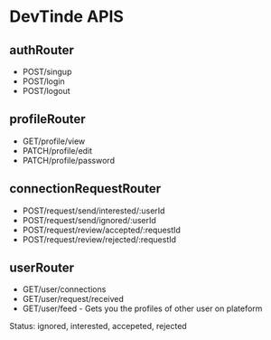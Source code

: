 # DevTinde APIS

## authRouter
- POST/singup
- POST/login
- POST/logout

## profileRouter
- GET/profile/view
- PATCH/profile/edit
- PATCH/profile/password

## connectionRequestRouter
- POST/request/send/interested/:userId
- POST/request/send/ignored/:userId
- POST/request/review/accepted/:requestId
- POST/request/review/rejected/:requestId

## userRouter
- GET/user/connections
- GET/user/request/received
- GET/user/feed - Gets you the profiles of other user on plateform

Status: ignored, interested, accepeted, rejected